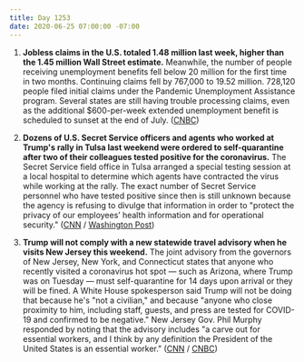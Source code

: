 ```yaml
---
title: Day 1253
date: 2020-06-25 07:00:00 -07:00
---
```


1. **Jobless claims in the U.S. totaled 1.48 million last week, higher than the 1.45 million Wall Street estimate.** Meanwhile, the number of people receiving unemployment benefits fell below 20 million for the first time in two months. Continuing claims fell by 767,000 to 19.52 million. 728,120 people filed initial claims under the Pandemic Unemployment Assistance program. Several states are still having trouble processing claims, even as the additional $600-per-week extended unemployment benefit is scheduled to sunset at the end of July. ([CNBC](https://www.cnbc.com/2020/06/25/weekly-jobless-claims.html))

2. **Dozens of U.S. Secret Service officers and agents who worked at Trump's rally in Tulsa last weekend were ordered to self-quarantine after two of their colleagues tested positive for the coronavirus.** The Secret Service field office in Tulsa arranged a special testing session at a local hospital to determine which agents have contracted the virus while working at the rally. The exact number of Secret Service personnel who have tested positive since then is still unknown because the agency is refusing to divulge that information in order to "protect the privacy of our employees’ health information and for operational security." ([CNN](https://www.cnn.com/2020/06/24/politics/secret-service-trump-rally-quarantine-coronavirus/index.html) / [Washington Post](https://www.washingtonpost.com/politics/dozens-of-secret-service-officers-and-agents-told-to-self-quarantine-after-trumps-tulsa-rally/2020/06/24/22c08b36-b55f-11ea-aca5-ebb63d27e1ff_story.html))

3. **Trump will not comply with a new statewide travel advisory when he visits New Jersey this weekend.** The joint advisory from the governors of New Jersey, New York, and Connecticut states that anyone who recently visited a coronavirus hot spot — such as Arizona, where Trump was on Tuesday — must self-quarantine for 14 days upon arrival or they will be fined. A White House spokesperson said Trump will not be doing that because he's "not a civilian," and because "anyone who close proximity to him, including staff, guests, and press are tested for COVID-19 and confirmed to be negative." New Jersey Gov. Phil Murphy responded by noting that the advisory includes "a carve out for essential workers, and I think by any definition the President of the United States is an essential worker." ([CNN](https://www.cnn.com/2020/06/24/politics/trump-new-jersey-coronavirus-quarantine/index.html) / [CNBC](https://www.cnbc.com/2020/06/24/trump-will-not-follow-new-jersey-coronavirus-quarantine-order.html))